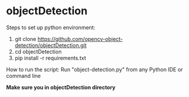 # objectDetection

Steps to set up python environment:
1) git clone https://github.com/opencv-object-detection/objectDetection.git
2) cd objectDetection
3) pip install -r requirements.txt

How to run the script:
Run "object-detection.py" from any Python IDE or command line

**Make sure you in objectDetection directory**




